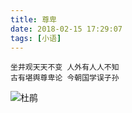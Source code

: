 ```yaml
---
title: 尊卑
date: 2018-02-15 17:29:07
tags: [小语]
---
```


```
坐井观天天不变 人外有人人不知
古有堪舆尊卑论 今朝国学误子孙
```
![杜鹃](https://wx4.sinaimg.cn/mw1024/56e62e01ly1fqgqxv7zqdj235s2dce84.jpg)
